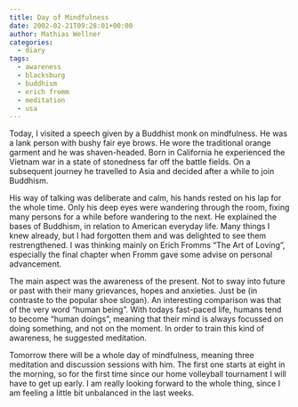 ```yaml
---
title: Day of Mindfulness
date: 2002-02-21T09:28:01+00:00
author: Mathias Wellner
categories:
  - diary
tags:
  - awareness
  - blacksburg
  - buddhism
  - erich fromm
  - meditation
  - usa
---
```

Today, I visited a speech given by a Buddhist monk on mindfulness. He was a lank person with bushy fair eye brows. He wore the traditional orange garment and he was shaven-headed. Born in California he experienced the Vietnam war in a state of stonedness far off the battle fields. On a subsequent journey he travelled to Asia and decided after a while to join Buddhism.

His way of talking was deliberate and calm, his hands rested on his lap for the whole time. Only his deep eyes were wandering through the room, fixing many persons for a while before wandering to the next. He explained the bases of Buddhism, in relation to American everyday life. Many things I knew already, but I had forgotten them and was delighted to see them restrengthened. I was thinking mainly on Erich Fromms &#8220;The Art of Loving&#8221;, especially the final chapter when Fromm gave some advise on personal advancement.

The main aspect was the awareness of the present. Not to sway into future or past with their many grievances, hopes and anxieties. Just be (in contraste to the popular shoe slogan). An interesting comparison was that of the very word &#8220;human being&#8221;. With todays fast-paced life, humans tend to become &#8220;human doings&#8221;, meaning that their mind is always focussed on doing something, and not on the moment. In order to train this kind of awareness, he suggested meditation.

Tomorrow there will be a whole day of mindfulness, meaning three meditation and discussion sessions with him. The first one starts at eight in the morning, so for the first time since our home volleyball tournament I will have to get up early. I am really looking forward to the whole thing, since I am feeling a little bit unbalanced in the last weeks.